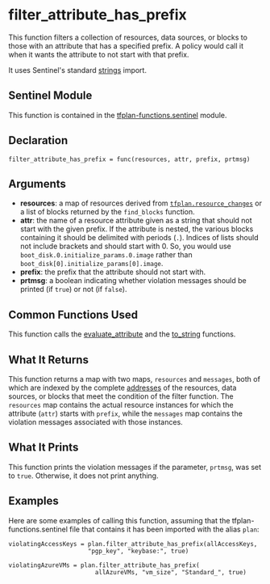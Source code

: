 # filter_attribute_has_prefix
This function filters a collection of resources, data sources, or blocks to those with an attribute that has a specified prefix. A policy would call it when it wants the attribute to not start with that prefix.

It uses Sentinel's standard [strings](https://docs.hashicorp.com/sentinel/imports/strings/) import.

## Sentinel Module
This function is contained in the [tfplan-functions.sentinel](../tfplan-functions.sentinel) module.

## Declaration
`filter_attribute_has_prefix = func(resources, attr, prefix, prtmsg)`

## Arguments
* **resources**: a map of resources derived from [`tfplan.resource_changes`](https://www.terraform.io/docs/cloud/sentinel/import/tfplan-v2.html#the-resource_changes-collection) or a list of blocks returned by the `find_blocks` function.
* **attr**: the name of a resource attribute given as a string that should not start with the given prefix. If the attribute is nested, the various blocks containing it should be delimited with periods (`.`). Indices of lists should not include brackets and should start with 0. So, you would use `boot_disk.0.initialize_params.0.image` rather than `boot_disk[0].initialize_params[0].image`.
* **prefix**: the prefix that the attribute should not start with.
* **prtmsg**: a boolean indicating whether violation messages should be printed (if `true`) or not (if `false`).

## Common Functions Used
This function calls the [evaluate_attribute](./evaluate_attribute.md) and the [to_string](./to_string.md) functions.

## What It Returns
This function returns a map with two maps, `resources` and `messages`, both of which are indexed by the complete [addresses](https://www.terraform.io/docs/internals/resource-addressing.html) of the resources, data sources, or blocks that meet the condition of the filter function. The `resources` map contains the actual resource instances for which the attribute (`attr`) starts with `prefix`, while the `messages` map contains the violation messages associated with those instances.

## What It Prints
This function prints the violation messages if the parameter, `prtmsg`, was set to `true`. Otherwise, it does not print anything.

## Examples
Here are some examples of calling this function, assuming that the tfplan-functions.sentinel file that contains it has been imported with the alias `plan`:
```
violatingAccessKeys = plan.filter_attribute_has_prefix(allAccessKeys,
                      "pgp_key", "keybase:", true)

violatingAzureVMs = plan.filter_attribute_has_prefix(
                        allAzureVMs, "vm_size", "Standard_", true)
```
